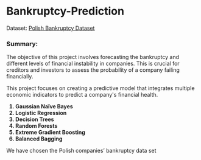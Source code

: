 # Bankruptcy-Prediction

Dataset: [Polish Bankruptcy Dataset](http://archive.ics.uci.edu/ml/datasets/Polish+companies+bankruptcy+data)   

### Summary:
The objective of this project involves forecasting the bankruptcy and different levels of financial instability in companies. This is crucial for creditors and investors to assess the probability of a company failing financially.

This project focuses on creating a predictive model that integrates multiple economic indicators to predict a company's financial health. 
<b>
  
  1. Gaussian Naïve Bayes  
  2. Logistic Regression   
  3. Decision Trees   
  4. Random Forests   
  5. Extreme Gradient Boosting   
  6. Balanced Bagging 
</b> 

We have chosen the Polish companies’ bankruptcy data set 


